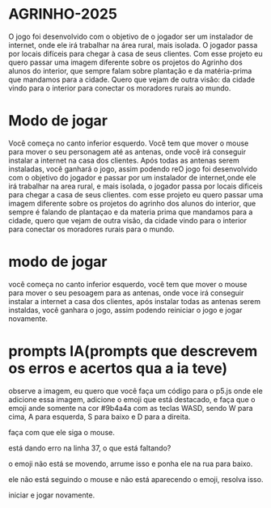 # AGRINHO-2025
O jogo foi desenvolvido com o objetivo de o jogador ser um instalador de internet, onde ele irá trabalhar na área rural, mais isolada. O jogador passa por locais difíceis para chegar à casa de seus clientes.
Com esse projeto eu quero passar uma imagem diferente sobre os projetos do Agrinho dos alunos do interior, que sempre falam sobre plantação e da matéria-prima que mandamos para a cidade. Quero que vejam de outra visão: da cidade vindo para o interior para conectar os moradores rurais ao mundo.

# Modo de jogar
Você começa no canto inferior esquerdo. Você tem que mover o mouse para mover o seu personagem até as antenas, onde você irá conseguir instalar a internet na casa dos clientes. Após todas as antenas serem instaladas, você ganhará o jogo, assim podendo reO jogo foi desenvolvido com o objetivo do jogador e passar por um instalador de internet,onde ele irá trabalhar na area rural, e mais isolada, o jogador passa por locais dificeis para chegar a casa de seus clientes.
com esse projeto eu quero passar uma imagem diferente sobre os projetos do agrinho dos alunos do interior, que sempre é falando de plantaçao e da materia prima que mandamos para a cidade, quero que vejam de outra visão, da cidade vindo para o interior para conectar os moradores rurais para o mundo.

# modo de jogar
você começa no canto inferior esquerdo, você tem que mover o mouse para mover o seu pesoagem para as antenas, onde voce irá conseguir instalar a internet a casa dos clientes, após instalar todas as antenas serem instaldas, você ganhara o jogo, assim podendo reiniciar o jogo e jogar novamente.

# prompts IA(prompts que descrevem os erros e acertos qua a ia teve)

observe a imagem, eu quero que você faça um código para o p5.js onde ele adicione essa imagem, adicione o emoji que está destacado, e faça que o emoji ande somente na cor #9b4a4a com as teclas WASD, sendo W para cima, A para esquerda, S para baixo e D para a direita.

faça com que ele siga o mouse.

está dando erro na linha 37, o que está faltando?

o emoji não está se movendo, arrume isso e ponha ele na rua para baixo.

ele não está seguindo o mouse e não está aparecendo o emoji, resolva isso.

iniciar e jogar novamente.











